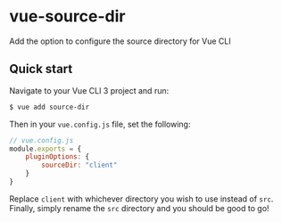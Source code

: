 # vue-source-dir
Add the option to configure the source directory for Vue CLI

## Quick start
Navigate to your Vue CLI 3 project and run:

```bash
$ vue add source-dir
```

Then in your `vue.config.js` file, set the following:

```javascript
// vue.config.js
module.exports = {
    pluginOptions: {
        sourceDir: "client"
    }
}
```

Replace `client` with whichever directory you wish to use instead of `src`. Finally, simply rename the `src` directory and you should be good to go!
